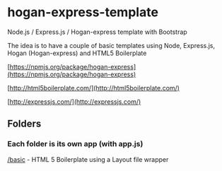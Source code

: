 hogan-express-template
======================

Node.js / Express.js / Hogan-express template with Bootstrap

The idea is to have a couple of basic templates using Node, Express.js, Hogan (Hogan-express) and HTML5 Boilerplate


[https://npmjs.org/package/hogan-express](https://npmjs.org/package/hogan-express)

[http://html5boilerplate.com/](http://html5boilerplate.com/)

[http://expressjs.com/](http://expressjs.com/)

## Folders
### Each folder is its own app (with app.js)
[/basic](https://github.com/andyj/hogan-express-template/tree/master/basic) - HTML 5 Boilerplate using a Layout file wrapper
